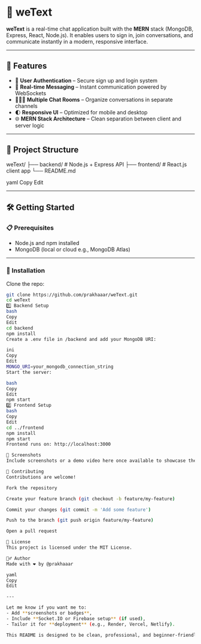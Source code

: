 # 💬 weText

**weText** is a real-time chat application built with the **MERN** stack (MongoDB, Express, React, Node.js). It enables users to sign in, join conversations, and communicate instantly in a modern, responsive interface.

---

## 🚀 Features

- 🔐 **User Authentication** – Secure sign up and login system
- 💬 **Real-time Messaging** – Instant communication powered by WebSockets
- 🧑‍🤝‍🧑 **Multiple Chat Rooms** – Organize conversations in separate channels
- 🌓 **Responsive UI** – Optimized for mobile and desktop
- 🌐 **MERN Stack Architecture** – Clean separation between client and server logic

---

## 📂 Project Structure

weText/
├── backend/ # Node.js + Express API
├── frontend/ # React.js client app
└── README.md

yaml
Copy
Edit

---

## 🛠️ Getting Started

### 📋 Prerequisites

- Node.js and npm installed
- MongoDB (local or cloud e.g., MongoDB Atlas)

---

### 🔧 Installation

Clone the repo:

```bash
git clone https://github.com/prakhaaar/weText.git
cd weText
1️⃣ Backend Setup
bash
Copy
Edit
cd backend
npm install
Create a .env file in /backend and add your MongoDB URI:

ini
Copy
Edit
MONGO_URI=your_mongodb_connection_string
Start the server:

bash
Copy
Edit
npm start
2️⃣ Frontend Setup
bash
Copy
Edit
cd ../frontend
npm install
npm start
Frontend runs on: http://localhost:3000

📸 Screenshots
Include screenshots or a demo video here once available to showcase the UI.

🤝 Contributing
Contributions are welcome!

Fork the repository

Create your feature branch (git checkout -b feature/my-feature)

Commit your changes (git commit -m 'Add some feature')

Push to the branch (git push origin feature/my-feature)

Open a pull request

📄 License
This project is licensed under the MIT License.

🙋‍♂️ Author
Made with ❤️ by @prakhaaar

yaml
Copy
Edit

---

Let me know if you want me to:
- Add **screenshots or badges**,
- Include **Socket.IO or Firebase setup** (if used),
- Tailor it for **deployment** (e.g., Render, Vercel, Netlify).

This README is designed to be clean, professional, and beginner-friendly.
